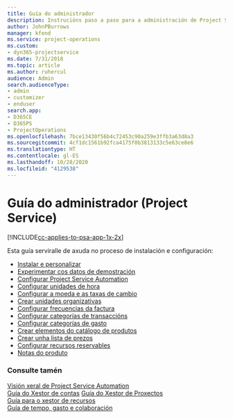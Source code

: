 ```yaml
---
title: Guía do administrador
description: Instrucións paso a paso para a administración de Project Service
author: JohnPBurrows
manager: kfend
ms.service: project-operations
ms.custom:
- dyn365-projectservice
ms.date: 7/31/2018
ms.topic: article
ms.author: ruhercul
audience: Admin
search.audienceType:
- admin
- customizer
- enduser
search.app:
- D365CE
- D365PS
- ProjectOperations
ms.openlocfilehash: 7bce13430f56b4c72453c90a259e3ffb3a63d8a3
ms.sourcegitcommit: 4cf1dc1561b92fca4175f0b3813133c5e63ce8e6
ms.translationtype: HT
ms.contentlocale: gl-ES
ms.lasthandoff: 10/28/2020
ms.locfileid: "4129538"
---
```

# <a name="administrator-guide-project-service"></a>Guía do administrador (Project Service)

[!INCLUDE[cc-applies-to-psa-app-1x-2x](../includes/cc-applies-to-psa-app-1x-2x.md)]

Esta guía serviralle de axuda no proceso de instalación e configuración:  
  
- [Instalar e personalizar](install-customize.md)
- [Experimentar cos datos de demostración](use-demo-data.md)
- [Configurar Project Service Automation](configure.md)
- [Configurar unidades de hora](set-up-time-units.md)
- [Configurar a moeda e as taxas de cambio](set-up-currencies-exchange-rates.md)
- [Crear unidades organizativas](create-organizational-units.md)
- [Configurar frecuencias da factura](set-up-invoice-frequencies.md)
- [Configurar categorías de transaccións](configure-transaction-categories.md)
- [Configurar categorías de gasto](configure-expense-categories.md)
- [Crear elementos do catálogo de produtos](create-product-catalog-items.md)
- [Crear unha lista de prezos](create-price-list.md)
- [Configurar recursos reservables](set-up-resources.md)
- [Notas do produto](white-papers.md)
  
### <a name="see-also"></a>Consulte tamén  
 [Visión xeral de Project Service Automation](../psa/overview.md)    
 [Guía do Xestor de contas](../psa/account-manager-guide.md) [Guía do Xestor de Proxectos](../psa/project-manager-guide.md)   
 [Guía para o xestor de recursos](../psa/resource-manager-guide.md)   
 [Guía de tempo, gasto e colaboración](../psa/time-expense-collaboration-guide.md)

